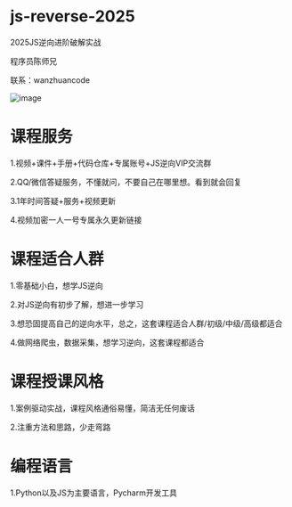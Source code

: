 # js-reverse-2025

2025JS逆向进阶破解实战

程序员陈师兄

联系：wanzhuancode

![image](https://github.com/user-attachments/assets/338a6b06-7321-483b-835c-42ec0610f5d7)


# 课程服务

1.视频+课件+手册+代码仓库+专属账号+JS逆向VIP交流群

2.QQ/微信答疑服务，不懂就问，不要自己在哪里想。看到就会回复

3.1年时间答疑+服务+视频更新

4.视频加密一人一号专属永久更新链接

# 课程适合人群

1.零基础小白，想学JS逆向

2.对JS逆向有初步了解，想进一步学习

3.想恐固提高自己的逆向水平，总之，这套课程适合人群/初级/中级/高级都适合

4.做网络爬虫，数据采集，想学习逆向，这套课程都适合

# 课程授课风格

1.案例驱动实战，课程风格通俗易懂，简洁无任何废话

2.注重方法和思路，少走弯路

# 编程语言

1.Python以及JS为主要语言，Pycharm开发工具
